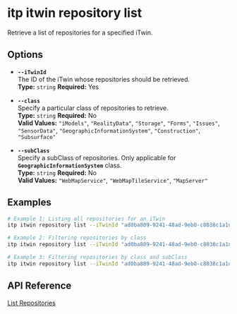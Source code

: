 # itp itwin repository list

Retrieve a list of repositories for a specified iTwin.

## Options

- **`--iTwinId`**  
  The ID of the iTwin whose repositories should be retrieved.  
  **Type:** `string` **Required:** Yes

- **`--class`**  
  Specify a particular class of repositories to retrieve.  
  **Type:** `string` **Required:** No  
  **Valid Values:** `"iModels"`, `"RealityData"`, `"Storage"`, `"Forms"`, `"Issues"`, `"SensorData"`, `"GeographicInformationSystem"`, `"Construction"`, `"Subsurface"`

- **`--subClass`**  
  Specify a subClass of repositories. Only applicable for **`GeographicInformationSystem`** class.  
  **Type:** `string` **Required:** No  
  **Valid Values:** `"WebMapService"`, `"WebMapTileService"`, `"MapServer"`

## Examples

```bash
# Example 1: Listing all repositories for an iTwin
itp itwin repository list --iTwinId "ad0ba809-9241-48ad-9eb0-c8038c1a1d51"

# Example 2: Filtering repositories by class
itp itwin repository list --iTwinId "ad0ba809-9241-48ad-9eb0-c8038c1a1d51" --class "iModels"

# Example 3: Filtering repositories by class and subClass
itp itwin repository list --iTwinId "ad0ba809-9241-48ad-9eb0-c8038c1a1d51" --class "GeographicInformationSystem" --subClass "WebMapTileService"
```

## API Reference

[List Repositories](https://developer.bentley.com/apis/itwins/operations/get-repositories-by-itwin-id/)
